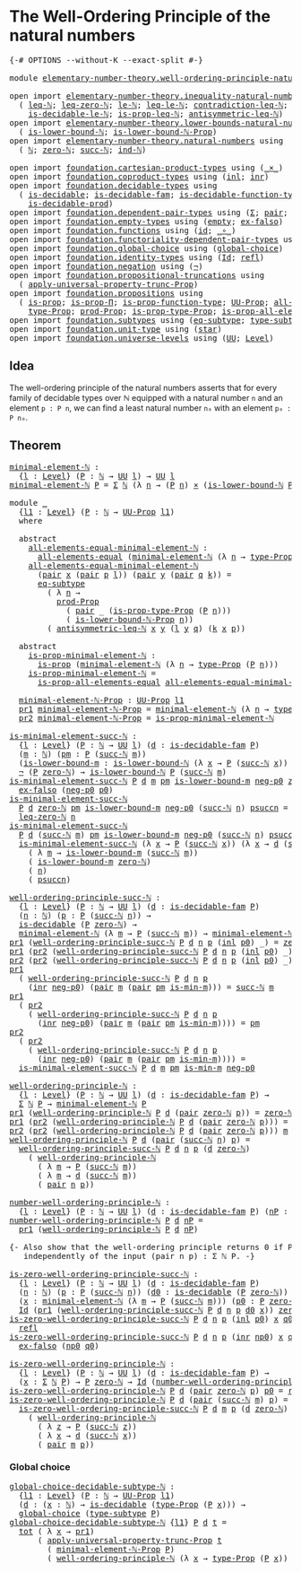 # The Well-Ordering Principle of the natural numbers

<pre class="Agda"><a id="63" class="Symbol">{-#</a> <a id="67" class="Keyword">OPTIONS</a> <a id="75" class="Pragma">--without-K</a> <a id="87" class="Pragma">--exact-split</a> <a id="101" class="Symbol">#-}</a>

<a id="106" class="Keyword">module</a> <a id="113" href="elementary-number-theory.well-ordering-principle-natural-numbers.html" class="Module">elementary-number-theory.well-ordering-principle-natural-numbers</a> <a id="178" class="Keyword">where</a>

<a id="185" class="Keyword">open</a> <a id="190" class="Keyword">import</a> <a id="197" href="elementary-number-theory.inequality-natural-numbers.html" class="Module">elementary-number-theory.inequality-natural-numbers</a> <a id="249" class="Keyword">using</a>
  <a id="257" class="Symbol">(</a> <a id="259" href="elementary-number-theory.inequality-natural-numbers.html#1431" class="Function">leq-ℕ</a><a id="264" class="Symbol">;</a> <a id="266" href="elementary-number-theory.inequality-natural-numbers.html#1771" class="Function">leq-zero-ℕ</a><a id="276" class="Symbol">;</a> <a id="278" href="elementary-number-theory.inequality-natural-numbers.html#9976" class="Function">le-ℕ</a><a id="282" class="Symbol">;</a> <a id="284" href="elementary-number-theory.inequality-natural-numbers.html#12742" class="Function">leq-le-ℕ</a><a id="292" class="Symbol">;</a> <a id="294" href="elementary-number-theory.inequality-natural-numbers.html#12474" class="Function">contradiction-leq-ℕ</a><a id="313" class="Symbol">;</a> <a id="315" href="elementary-number-theory.inequality-natural-numbers.html#2481" class="Function">is-decidable-leq-ℕ</a><a id="333" class="Symbol">;</a>
    <a id="339" href="elementary-number-theory.inequality-natural-numbers.html#11594" class="Function">is-decidable-le-ℕ</a><a id="356" class="Symbol">;</a> <a id="358" href="elementary-number-theory.inequality-natural-numbers.html#17040" class="Function">is-prop-leq-ℕ</a><a id="371" class="Symbol">;</a> <a id="373" href="elementary-number-theory.inequality-natural-numbers.html#3637" class="Function">antisymmetric-leq-ℕ</a><a id="392" class="Symbol">)</a>
<a id="394" class="Keyword">open</a> <a id="399" class="Keyword">import</a> <a id="406" href="elementary-number-theory.lower-bounds-natural-numbers.html" class="Module">elementary-number-theory.lower-bounds-natural-numbers</a> <a id="460" class="Keyword">using</a>
  <a id="468" class="Symbol">(</a> <a id="470" href="elementary-number-theory.lower-bounds-natural-numbers.html#727" class="Function">is-lower-bound-ℕ</a><a id="486" class="Symbol">;</a> <a id="488" href="elementary-number-theory.lower-bounds-natural-numbers.html#1142" class="Function">is-lower-bound-ℕ-Prop</a><a id="509" class="Symbol">)</a>
<a id="511" class="Keyword">open</a> <a id="516" class="Keyword">import</a> <a id="523" href="elementary-number-theory.natural-numbers.html" class="Module">elementary-number-theory.natural-numbers</a> <a id="564" class="Keyword">using</a>
  <a id="572" class="Symbol">(</a> <a id="574" href="elementary-number-theory.natural-numbers.html#1444" class="Datatype">ℕ</a><a id="575" class="Symbol">;</a> <a id="577" href="elementary-number-theory.natural-numbers.html#1465" class="InductiveConstructor">zero-ℕ</a><a id="583" class="Symbol">;</a> <a id="585" href="elementary-number-theory.natural-numbers.html#1478" class="InductiveConstructor">succ-ℕ</a><a id="591" class="Symbol">;</a> <a id="593" href="elementary-number-theory.natural-numbers.html#2497" class="Function">ind-ℕ</a><a id="598" class="Symbol">)</a>
  
<a id="603" class="Keyword">open</a> <a id="608" class="Keyword">import</a> <a id="615" href="foundation.cartesian-product-types.html" class="Module">foundation.cartesian-product-types</a> <a id="650" class="Keyword">using</a> <a id="656" class="Symbol">(</a><a id="657" href="foundation-core.cartesian-product-types.html#577" class="Function Operator">_×_</a><a id="660" class="Symbol">)</a>
<a id="662" class="Keyword">open</a> <a id="667" class="Keyword">import</a> <a id="674" href="foundation.coproduct-types.html" class="Module">foundation.coproduct-types</a> <a id="701" class="Keyword">using</a> <a id="707" class="Symbol">(</a><a id="708" href="foundation.coproduct-types.html#1239" class="InductiveConstructor">inl</a><a id="711" class="Symbol">;</a> <a id="713" href="foundation.coproduct-types.html#1262" class="InductiveConstructor">inr</a><a id="716" class="Symbol">)</a>
<a id="718" class="Keyword">open</a> <a id="723" class="Keyword">import</a> <a id="730" href="foundation.decidable-types.html" class="Module">foundation.decidable-types</a> <a id="757" class="Keyword">using</a>
  <a id="765" class="Symbol">(</a> <a id="767" href="foundation.decidable-types.html#1741" class="Function">is-decidable</a><a id="779" class="Symbol">;</a> <a id="781" href="foundation.decidable-types.html#1819" class="Function">is-decidable-fam</a><a id="797" class="Symbol">;</a> <a id="799" href="foundation.decidable-types.html#4311" class="Function">is-decidable-function-type</a><a id="825" class="Symbol">;</a>
    <a id="831" href="foundation.decidable-types.html#3650" class="Function">is-decidable-prod</a><a id="848" class="Symbol">)</a>
<a id="850" class="Keyword">open</a> <a id="855" class="Keyword">import</a> <a id="862" href="foundation.dependent-pair-types.html" class="Module">foundation.dependent-pair-types</a> <a id="894" class="Keyword">using</a> <a id="900" class="Symbol">(</a><a id="901" href="foundation-core.dependent-pair-types.html#502" class="Record">Σ</a><a id="902" class="Symbol">;</a> <a id="904" href="foundation-core.dependent-pair-types.html#575" class="InductiveConstructor">pair</a><a id="908" class="Symbol">;</a> <a id="910" href="foundation-core.dependent-pair-types.html#592" class="Field">pr1</a><a id="913" class="Symbol">;</a> <a id="915" href="foundation-core.dependent-pair-types.html#604" class="Field">pr2</a><a id="918" class="Symbol">)</a>
<a id="920" class="Keyword">open</a> <a id="925" class="Keyword">import</a> <a id="932" href="foundation.empty-types.html" class="Module">foundation.empty-types</a> <a id="955" class="Keyword">using</a> <a id="961" class="Symbol">(</a><a id="962" href="foundation-core.empty-types.html#1047" class="Datatype">empty</a><a id="967" class="Symbol">;</a> <a id="969" href="foundation-core.empty-types.html#1150" class="Function">ex-falso</a><a id="977" class="Symbol">)</a>
<a id="979" class="Keyword">open</a> <a id="984" class="Keyword">import</a> <a id="991" href="foundation.functions.html" class="Module">foundation.functions</a> <a id="1012" class="Keyword">using</a> <a id="1018" class="Symbol">(</a><a id="1019" href="foundation-core.functions.html#309" class="Function">id</a><a id="1021" class="Symbol">;</a> <a id="1023" href="foundation-core.functions.html#407" class="Function Operator">_∘_</a><a id="1026" class="Symbol">)</a>
<a id="1028" class="Keyword">open</a> <a id="1033" class="Keyword">import</a> <a id="1040" href="foundation.functoriality-dependent-pair-types.html" class="Module">foundation.functoriality-dependent-pair-types</a> <a id="1086" class="Keyword">using</a> <a id="1092" class="Symbol">(</a><a id="1093" href="foundation-core.functoriality-dependent-pair-types.html#1881" class="Function">tot</a><a id="1096" class="Symbol">)</a>
<a id="1098" class="Keyword">open</a> <a id="1103" class="Keyword">import</a> <a id="1110" href="foundation.global-choice.html" class="Module">foundation.global-choice</a> <a id="1135" class="Keyword">using</a> <a id="1141" class="Symbol">(</a><a id="1142" href="foundation.global-choice.html#1188" class="Function">global-choice</a><a id="1155" class="Symbol">)</a>
<a id="1157" class="Keyword">open</a> <a id="1162" class="Keyword">import</a> <a id="1169" href="foundation.identity-types.html" class="Module">foundation.identity-types</a> <a id="1195" class="Keyword">using</a> <a id="1201" class="Symbol">(</a><a id="1202" href="foundation-core.identity-types.html#641" class="Datatype">Id</a><a id="1204" class="Symbol">;</a> <a id="1206" href="foundation-core.identity-types.html#694" class="InductiveConstructor">refl</a><a id="1210" class="Symbol">)</a>
<a id="1212" class="Keyword">open</a> <a id="1217" class="Keyword">import</a> <a id="1224" href="foundation.negation.html" class="Module">foundation.negation</a> <a id="1244" class="Keyword">using</a> <a id="1250" class="Symbol">(</a><a id="1251" href="foundation-core.negation.html#452" class="Function">¬</a><a id="1252" class="Symbol">)</a>
<a id="1254" class="Keyword">open</a> <a id="1259" class="Keyword">import</a> <a id="1266" href="foundation.propositional-truncations.html" class="Module">foundation.propositional-truncations</a> <a id="1303" class="Keyword">using</a>
  <a id="1311" class="Symbol">(</a> <a id="1313" href="foundation.propositional-truncations.html#5148" class="Function">apply-universal-property-trunc-Prop</a><a id="1348" class="Symbol">)</a>
<a id="1350" class="Keyword">open</a> <a id="1355" class="Keyword">import</a> <a id="1362" href="foundation.propositions.html" class="Module">foundation.propositions</a> <a id="1386" class="Keyword">using</a>
  <a id="1394" class="Symbol">(</a> <a id="1396" href="foundation-core.propositions.html#1246" class="Function">is-prop</a><a id="1403" class="Symbol">;</a> <a id="1405" href="foundation.propositions.html#1492" class="Function">is-prop-Π</a><a id="1414" class="Symbol">;</a> <a id="1416" href="foundation.propositions.html#3080" class="Function">is-prop-function-type</a><a id="1437" class="Symbol">;</a> <a id="1439" href="foundation-core.propositions.html#1322" class="Function">UU-Prop</a><a id="1446" class="Symbol">;</a> <a id="1448" href="foundation-core.propositions.html#2135" class="Function">all-elements-equal</a><a id="1466" class="Symbol">;</a>
    <a id="1472" href="foundation-core.propositions.html#1424" class="Function">type-Prop</a><a id="1481" class="Symbol">;</a> <a id="1483" href="foundation-core.propositions.html#5805" class="Function">prod-Prop</a><a id="1492" class="Symbol">;</a> <a id="1494" href="foundation-core.propositions.html#1491" class="Function">is-prop-type-Prop</a><a id="1511" class="Symbol">;</a> <a id="1513" href="foundation-core.propositions.html#2335" class="Function">is-prop-all-elements-equal</a><a id="1539" class="Symbol">)</a>
<a id="1541" class="Keyword">open</a> <a id="1546" class="Keyword">import</a> <a id="1553" href="foundation.subtypes.html" class="Module">foundation.subtypes</a> <a id="1573" class="Keyword">using</a> <a id="1579" class="Symbol">(</a><a id="1580" href="foundation-core.subtypes.html#2633" class="Function">eq-subtype</a><a id="1590" class="Symbol">;</a> <a id="1592" href="foundation-core.subtypes.html#2143" class="Function">type-subtype</a><a id="1604" class="Symbol">)</a>
<a id="1606" class="Keyword">open</a> <a id="1611" class="Keyword">import</a> <a id="1618" href="foundation.unit-type.html" class="Module">foundation.unit-type</a> <a id="1639" class="Keyword">using</a> <a id="1645" class="Symbol">(</a><a id="1646" href="foundation.unit-type.html#999" class="InductiveConstructor">star</a><a id="1650" class="Symbol">)</a>
<a id="1652" class="Keyword">open</a> <a id="1657" class="Keyword">import</a> <a id="1664" href="foundation.universe-levels.html" class="Module">foundation.universe-levels</a> <a id="1691" class="Keyword">using</a> <a id="1697" class="Symbol">(</a><a id="1698" href="foundation-core.universe-levels.html#222" class="Primitive">UU</a><a id="1700" class="Symbol">;</a> <a id="1702" href="Agda.Primitive.html#597" class="Postulate">Level</a><a id="1707" class="Symbol">)</a>
</pre>
## Idea

The well-ordering principle of the natural numbers asserts that for every family of decidable types over ℕ equipped with a natural number `n` and an element `p : P n`, we can find a least natural number `n₀` with an element `p₀ : P n₀`. 

## Theorem

<pre class="Agda"><a id="minimal-element-ℕ"></a><a id="1982" href="elementary-number-theory.well-ordering-principle-natural-numbers.html#1982" class="Function">minimal-element-ℕ</a> <a id="2000" class="Symbol">:</a>
  <a id="2004" class="Symbol">{</a><a id="2005" href="elementary-number-theory.well-ordering-principle-natural-numbers.html#2005" class="Bound">l</a> <a id="2007" class="Symbol">:</a> <a id="2009" href="Agda.Primitive.html#597" class="Postulate">Level</a><a id="2014" class="Symbol">}</a> <a id="2016" class="Symbol">(</a><a id="2017" href="elementary-number-theory.well-ordering-principle-natural-numbers.html#2017" class="Bound">P</a> <a id="2019" class="Symbol">:</a> <a id="2021" href="elementary-number-theory.natural-numbers.html#1444" class="Datatype">ℕ</a> <a id="2023" class="Symbol">→</a> <a id="2025" href="foundation-core.universe-levels.html#222" class="Primitive">UU</a> <a id="2028" href="elementary-number-theory.well-ordering-principle-natural-numbers.html#2005" class="Bound">l</a><a id="2029" class="Symbol">)</a> <a id="2031" class="Symbol">→</a> <a id="2033" href="foundation-core.universe-levels.html#222" class="Primitive">UU</a> <a id="2036" href="elementary-number-theory.well-ordering-principle-natural-numbers.html#2005" class="Bound">l</a>
<a id="2038" href="elementary-number-theory.well-ordering-principle-natural-numbers.html#1982" class="Function">minimal-element-ℕ</a> <a id="2056" href="elementary-number-theory.well-ordering-principle-natural-numbers.html#2056" class="Bound">P</a> <a id="2058" class="Symbol">=</a> <a id="2060" href="foundation-core.dependent-pair-types.html#502" class="Record">Σ</a> <a id="2062" href="elementary-number-theory.natural-numbers.html#1444" class="Datatype">ℕ</a> <a id="2064" class="Symbol">(λ</a> <a id="2067" href="elementary-number-theory.well-ordering-principle-natural-numbers.html#2067" class="Bound">n</a> <a id="2069" class="Symbol">→</a> <a id="2071" class="Symbol">(</a><a id="2072" href="elementary-number-theory.well-ordering-principle-natural-numbers.html#2056" class="Bound">P</a> <a id="2074" href="elementary-number-theory.well-ordering-principle-natural-numbers.html#2067" class="Bound">n</a><a id="2075" class="Symbol">)</a> <a id="2077" href="foundation-core.cartesian-product-types.html#577" class="Function Operator">×</a> <a id="2079" class="Symbol">(</a><a id="2080" href="elementary-number-theory.lower-bounds-natural-numbers.html#727" class="Function">is-lower-bound-ℕ</a> <a id="2097" href="elementary-number-theory.well-ordering-principle-natural-numbers.html#2056" class="Bound">P</a> <a id="2099" href="elementary-number-theory.well-ordering-principle-natural-numbers.html#2067" class="Bound">n</a><a id="2100" class="Symbol">))</a>

<a id="2104" class="Keyword">module</a> <a id="2111" href="elementary-number-theory.well-ordering-principle-natural-numbers.html#2111" class="Module">_</a>
  <a id="2115" class="Symbol">{</a><a id="2116" href="elementary-number-theory.well-ordering-principle-natural-numbers.html#2116" class="Bound">l1</a> <a id="2119" class="Symbol">:</a> <a id="2121" href="Agda.Primitive.html#597" class="Postulate">Level</a><a id="2126" class="Symbol">}</a> <a id="2128" class="Symbol">(</a><a id="2129" href="elementary-number-theory.well-ordering-principle-natural-numbers.html#2129" class="Bound">P</a> <a id="2131" class="Symbol">:</a> <a id="2133" href="elementary-number-theory.natural-numbers.html#1444" class="Datatype">ℕ</a> <a id="2135" class="Symbol">→</a> <a id="2137" href="foundation-core.propositions.html#1322" class="Function">UU-Prop</a> <a id="2145" href="elementary-number-theory.well-ordering-principle-natural-numbers.html#2116" class="Bound">l1</a><a id="2147" class="Symbol">)</a>
  <a id="2151" class="Keyword">where</a>

  <a id="2160" class="Keyword">abstract</a>
    <a id="2173" href="elementary-number-theory.well-ordering-principle-natural-numbers.html#2173" class="Function">all-elements-equal-minimal-element-ℕ</a> <a id="2210" class="Symbol">:</a>
      <a id="2218" href="foundation-core.propositions.html#2135" class="Function">all-elements-equal</a> <a id="2237" class="Symbol">(</a><a id="2238" href="elementary-number-theory.well-ordering-principle-natural-numbers.html#1982" class="Function">minimal-element-ℕ</a> <a id="2256" class="Symbol">(λ</a> <a id="2259" href="elementary-number-theory.well-ordering-principle-natural-numbers.html#2259" class="Bound">n</a> <a id="2261" class="Symbol">→</a> <a id="2263" href="foundation-core.propositions.html#1424" class="Function">type-Prop</a> <a id="2273" class="Symbol">(</a><a id="2274" href="elementary-number-theory.well-ordering-principle-natural-numbers.html#2129" class="Bound">P</a> <a id="2276" href="elementary-number-theory.well-ordering-principle-natural-numbers.html#2259" class="Bound">n</a><a id="2277" class="Symbol">)))</a>
    <a id="2285" href="elementary-number-theory.well-ordering-principle-natural-numbers.html#2173" class="Function">all-elements-equal-minimal-element-ℕ</a>
      <a id="2328" class="Symbol">(</a><a id="2329" href="foundation-core.dependent-pair-types.html#575" class="InductiveConstructor">pair</a> <a id="2334" href="elementary-number-theory.well-ordering-principle-natural-numbers.html#2334" class="Bound">x</a> <a id="2336" class="Symbol">(</a><a id="2337" href="foundation-core.dependent-pair-types.html#575" class="InductiveConstructor">pair</a> <a id="2342" href="elementary-number-theory.well-ordering-principle-natural-numbers.html#2342" class="Bound">p</a> <a id="2344" href="elementary-number-theory.well-ordering-principle-natural-numbers.html#2344" class="Bound">l</a><a id="2345" class="Symbol">))</a> <a id="2348" class="Symbol">(</a><a id="2349" href="foundation-core.dependent-pair-types.html#575" class="InductiveConstructor">pair</a> <a id="2354" href="elementary-number-theory.well-ordering-principle-natural-numbers.html#2354" class="Bound">y</a> <a id="2356" class="Symbol">(</a><a id="2357" href="foundation-core.dependent-pair-types.html#575" class="InductiveConstructor">pair</a> <a id="2362" href="elementary-number-theory.well-ordering-principle-natural-numbers.html#2362" class="Bound">q</a> <a id="2364" href="elementary-number-theory.well-ordering-principle-natural-numbers.html#2364" class="Bound">k</a><a id="2365" class="Symbol">))</a> <a id="2368" class="Symbol">=</a>
      <a id="2376" href="foundation-core.subtypes.html#2633" class="Function">eq-subtype</a>
        <a id="2395" class="Symbol">(</a> <a id="2397" class="Symbol">λ</a> <a id="2399" href="elementary-number-theory.well-ordering-principle-natural-numbers.html#2399" class="Bound">n</a> <a id="2401" class="Symbol">→</a>
          <a id="2413" href="foundation-core.propositions.html#5805" class="Function">prod-Prop</a>
            <a id="2435" class="Symbol">(</a> <a id="2437" href="foundation-core.dependent-pair-types.html#575" class="InductiveConstructor">pair</a> <a id="2442" class="Symbol">_</a> <a id="2444" class="Symbol">(</a><a id="2445" href="foundation-core.propositions.html#1491" class="Function">is-prop-type-Prop</a> <a id="2463" class="Symbol">(</a><a id="2464" href="elementary-number-theory.well-ordering-principle-natural-numbers.html#2129" class="Bound">P</a> <a id="2466" href="elementary-number-theory.well-ordering-principle-natural-numbers.html#2399" class="Bound">n</a><a id="2467" class="Symbol">)))</a>
            <a id="2483" class="Symbol">(</a> <a id="2485" href="elementary-number-theory.lower-bounds-natural-numbers.html#1142" class="Function">is-lower-bound-ℕ-Prop</a> <a id="2507" href="elementary-number-theory.well-ordering-principle-natural-numbers.html#2399" class="Bound">n</a><a id="2508" class="Symbol">))</a>
        <a id="2519" class="Symbol">(</a> <a id="2521" href="elementary-number-theory.inequality-natural-numbers.html#3637" class="Function">antisymmetric-leq-ℕ</a> <a id="2541" href="elementary-number-theory.well-ordering-principle-natural-numbers.html#2334" class="Bound">x</a> <a id="2543" href="elementary-number-theory.well-ordering-principle-natural-numbers.html#2354" class="Bound">y</a> <a id="2545" class="Symbol">(</a><a id="2546" href="elementary-number-theory.well-ordering-principle-natural-numbers.html#2344" class="Bound">l</a> <a id="2548" href="elementary-number-theory.well-ordering-principle-natural-numbers.html#2354" class="Bound">y</a> <a id="2550" href="elementary-number-theory.well-ordering-principle-natural-numbers.html#2362" class="Bound">q</a><a id="2551" class="Symbol">)</a> <a id="2553" class="Symbol">(</a><a id="2554" href="elementary-number-theory.well-ordering-principle-natural-numbers.html#2364" class="Bound">k</a> <a id="2556" href="elementary-number-theory.well-ordering-principle-natural-numbers.html#2334" class="Bound">x</a> <a id="2558" href="elementary-number-theory.well-ordering-principle-natural-numbers.html#2342" class="Bound">p</a><a id="2559" class="Symbol">))</a>

  <a id="2565" class="Keyword">abstract</a>
    <a id="2578" href="elementary-number-theory.well-ordering-principle-natural-numbers.html#2578" class="Function">is-prop-minimal-element-ℕ</a> <a id="2604" class="Symbol">:</a>
      <a id="2612" href="foundation-core.propositions.html#1246" class="Function">is-prop</a> <a id="2620" class="Symbol">(</a><a id="2621" href="elementary-number-theory.well-ordering-principle-natural-numbers.html#1982" class="Function">minimal-element-ℕ</a> <a id="2639" class="Symbol">(λ</a> <a id="2642" href="elementary-number-theory.well-ordering-principle-natural-numbers.html#2642" class="Bound">n</a> <a id="2644" class="Symbol">→</a> <a id="2646" href="foundation-core.propositions.html#1424" class="Function">type-Prop</a> <a id="2656" class="Symbol">(</a><a id="2657" href="elementary-number-theory.well-ordering-principle-natural-numbers.html#2129" class="Bound">P</a> <a id="2659" href="elementary-number-theory.well-ordering-principle-natural-numbers.html#2642" class="Bound">n</a><a id="2660" class="Symbol">)))</a>
    <a id="2668" href="elementary-number-theory.well-ordering-principle-natural-numbers.html#2578" class="Function">is-prop-minimal-element-ℕ</a> <a id="2694" class="Symbol">=</a>
      <a id="2702" href="foundation-core.propositions.html#2335" class="Function">is-prop-all-elements-equal</a> <a id="2729" href="elementary-number-theory.well-ordering-principle-natural-numbers.html#2173" class="Function">all-elements-equal-minimal-element-ℕ</a>

  <a id="2769" href="elementary-number-theory.well-ordering-principle-natural-numbers.html#2769" class="Function">minimal-element-ℕ-Prop</a> <a id="2792" class="Symbol">:</a> <a id="2794" href="foundation-core.propositions.html#1322" class="Function">UU-Prop</a> <a id="2802" href="elementary-number-theory.well-ordering-principle-natural-numbers.html#2116" class="Bound">l1</a>
  <a id="2807" href="foundation-core.dependent-pair-types.html#592" class="Field">pr1</a> <a id="2811" href="elementary-number-theory.well-ordering-principle-natural-numbers.html#2769" class="Function">minimal-element-ℕ-Prop</a> <a id="2834" class="Symbol">=</a> <a id="2836" href="elementary-number-theory.well-ordering-principle-natural-numbers.html#1982" class="Function">minimal-element-ℕ</a> <a id="2854" class="Symbol">(λ</a> <a id="2857" href="elementary-number-theory.well-ordering-principle-natural-numbers.html#2857" class="Bound">n</a> <a id="2859" class="Symbol">→</a> <a id="2861" href="foundation-core.propositions.html#1424" class="Function">type-Prop</a> <a id="2871" class="Symbol">(</a><a id="2872" href="elementary-number-theory.well-ordering-principle-natural-numbers.html#2129" class="Bound">P</a> <a id="2874" href="elementary-number-theory.well-ordering-principle-natural-numbers.html#2857" class="Bound">n</a><a id="2875" class="Symbol">))</a>
  <a id="2880" href="foundation-core.dependent-pair-types.html#604" class="Field">pr2</a> <a id="2884" href="elementary-number-theory.well-ordering-principle-natural-numbers.html#2769" class="Function">minimal-element-ℕ-Prop</a> <a id="2907" class="Symbol">=</a> <a id="2909" href="elementary-number-theory.well-ordering-principle-natural-numbers.html#2578" class="Function">is-prop-minimal-element-ℕ</a>

<a id="is-minimal-element-succ-ℕ"></a><a id="2936" href="elementary-number-theory.well-ordering-principle-natural-numbers.html#2936" class="Function">is-minimal-element-succ-ℕ</a> <a id="2962" class="Symbol">:</a>
  <a id="2966" class="Symbol">{</a><a id="2967" href="elementary-number-theory.well-ordering-principle-natural-numbers.html#2967" class="Bound">l</a> <a id="2969" class="Symbol">:</a> <a id="2971" href="Agda.Primitive.html#597" class="Postulate">Level</a><a id="2976" class="Symbol">}</a> <a id="2978" class="Symbol">(</a><a id="2979" href="elementary-number-theory.well-ordering-principle-natural-numbers.html#2979" class="Bound">P</a> <a id="2981" class="Symbol">:</a> <a id="2983" href="elementary-number-theory.natural-numbers.html#1444" class="Datatype">ℕ</a> <a id="2985" class="Symbol">→</a> <a id="2987" href="foundation-core.universe-levels.html#222" class="Primitive">UU</a> <a id="2990" href="elementary-number-theory.well-ordering-principle-natural-numbers.html#2967" class="Bound">l</a><a id="2991" class="Symbol">)</a> <a id="2993" class="Symbol">(</a><a id="2994" href="elementary-number-theory.well-ordering-principle-natural-numbers.html#2994" class="Bound">d</a> <a id="2996" class="Symbol">:</a> <a id="2998" href="foundation.decidable-types.html#1819" class="Function">is-decidable-fam</a> <a id="3015" href="elementary-number-theory.well-ordering-principle-natural-numbers.html#2979" class="Bound">P</a><a id="3016" class="Symbol">)</a>
  <a id="3020" class="Symbol">(</a><a id="3021" href="elementary-number-theory.well-ordering-principle-natural-numbers.html#3021" class="Bound">m</a> <a id="3023" class="Symbol">:</a> <a id="3025" href="elementary-number-theory.natural-numbers.html#1444" class="Datatype">ℕ</a><a id="3026" class="Symbol">)</a> <a id="3028" class="Symbol">(</a><a id="3029" href="elementary-number-theory.well-ordering-principle-natural-numbers.html#3029" class="Bound">pm</a> <a id="3032" class="Symbol">:</a> <a id="3034" href="elementary-number-theory.well-ordering-principle-natural-numbers.html#2979" class="Bound">P</a> <a id="3036" class="Symbol">(</a><a id="3037" href="elementary-number-theory.natural-numbers.html#1478" class="InductiveConstructor">succ-ℕ</a> <a id="3044" href="elementary-number-theory.well-ordering-principle-natural-numbers.html#3021" class="Bound">m</a><a id="3045" class="Symbol">))</a>
  <a id="3050" class="Symbol">(</a><a id="3051" href="elementary-number-theory.well-ordering-principle-natural-numbers.html#3051" class="Bound">is-lower-bound-m</a> <a id="3068" class="Symbol">:</a> <a id="3070" href="elementary-number-theory.lower-bounds-natural-numbers.html#727" class="Function">is-lower-bound-ℕ</a> <a id="3087" class="Symbol">(λ</a> <a id="3090" href="elementary-number-theory.well-ordering-principle-natural-numbers.html#3090" class="Bound">x</a> <a id="3092" class="Symbol">→</a> <a id="3094" href="elementary-number-theory.well-ordering-principle-natural-numbers.html#2979" class="Bound">P</a> <a id="3096" class="Symbol">(</a><a id="3097" href="elementary-number-theory.natural-numbers.html#1478" class="InductiveConstructor">succ-ℕ</a> <a id="3104" href="elementary-number-theory.well-ordering-principle-natural-numbers.html#3090" class="Bound">x</a><a id="3105" class="Symbol">))</a> <a id="3108" href="elementary-number-theory.well-ordering-principle-natural-numbers.html#3021" class="Bound">m</a><a id="3109" class="Symbol">)</a> <a id="3111" class="Symbol">→</a>
  <a id="3115" href="foundation-core.negation.html#452" class="Function">¬</a> <a id="3117" class="Symbol">(</a><a id="3118" href="elementary-number-theory.well-ordering-principle-natural-numbers.html#2979" class="Bound">P</a> <a id="3120" href="elementary-number-theory.natural-numbers.html#1465" class="InductiveConstructor">zero-ℕ</a><a id="3126" class="Symbol">)</a> <a id="3128" class="Symbol">→</a> <a id="3130" href="elementary-number-theory.lower-bounds-natural-numbers.html#727" class="Function">is-lower-bound-ℕ</a> <a id="3147" href="elementary-number-theory.well-ordering-principle-natural-numbers.html#2979" class="Bound">P</a> <a id="3149" class="Symbol">(</a><a id="3150" href="elementary-number-theory.natural-numbers.html#1478" class="InductiveConstructor">succ-ℕ</a> <a id="3157" href="elementary-number-theory.well-ordering-principle-natural-numbers.html#3021" class="Bound">m</a><a id="3158" class="Symbol">)</a>
<a id="3160" href="elementary-number-theory.well-ordering-principle-natural-numbers.html#2936" class="Function">is-minimal-element-succ-ℕ</a> <a id="3186" href="elementary-number-theory.well-ordering-principle-natural-numbers.html#3186" class="Bound">P</a> <a id="3188" href="elementary-number-theory.well-ordering-principle-natural-numbers.html#3188" class="Bound">d</a> <a id="3190" href="elementary-number-theory.well-ordering-principle-natural-numbers.html#3190" class="Bound">m</a> <a id="3192" href="elementary-number-theory.well-ordering-principle-natural-numbers.html#3192" class="Bound">pm</a> <a id="3195" href="elementary-number-theory.well-ordering-principle-natural-numbers.html#3195" class="Bound">is-lower-bound-m</a> <a id="3212" href="elementary-number-theory.well-ordering-principle-natural-numbers.html#3212" class="Bound">neg-p0</a> <a id="3219" href="elementary-number-theory.natural-numbers.html#1465" class="InductiveConstructor">zero-ℕ</a> <a id="3226" href="elementary-number-theory.well-ordering-principle-natural-numbers.html#3226" class="Bound">p0</a> <a id="3229" class="Symbol">=</a>
  <a id="3233" href="foundation-core.empty-types.html#1150" class="Function">ex-falso</a> <a id="3242" class="Symbol">(</a><a id="3243" href="elementary-number-theory.well-ordering-principle-natural-numbers.html#3212" class="Bound">neg-p0</a> <a id="3250" href="elementary-number-theory.well-ordering-principle-natural-numbers.html#3226" class="Bound">p0</a><a id="3252" class="Symbol">)</a>
<a id="3254" href="elementary-number-theory.well-ordering-principle-natural-numbers.html#2936" class="Function">is-minimal-element-succ-ℕ</a>
  <a id="3282" href="elementary-number-theory.well-ordering-principle-natural-numbers.html#3282" class="Bound">P</a> <a id="3284" href="elementary-number-theory.well-ordering-principle-natural-numbers.html#3284" class="Bound">d</a> <a id="3286" href="elementary-number-theory.natural-numbers.html#1465" class="InductiveConstructor">zero-ℕ</a> <a id="3293" href="elementary-number-theory.well-ordering-principle-natural-numbers.html#3293" class="Bound">pm</a> <a id="3296" href="elementary-number-theory.well-ordering-principle-natural-numbers.html#3296" class="Bound">is-lower-bound-m</a> <a id="3313" href="elementary-number-theory.well-ordering-principle-natural-numbers.html#3313" class="Bound">neg-p0</a> <a id="3320" class="Symbol">(</a><a id="3321" href="elementary-number-theory.natural-numbers.html#1478" class="InductiveConstructor">succ-ℕ</a> <a id="3328" href="elementary-number-theory.well-ordering-principle-natural-numbers.html#3328" class="Bound">n</a><a id="3329" class="Symbol">)</a> <a id="3331" href="elementary-number-theory.well-ordering-principle-natural-numbers.html#3331" class="Bound">psuccn</a> <a id="3338" class="Symbol">=</a>
  <a id="3342" href="elementary-number-theory.inequality-natural-numbers.html#1771" class="Function">leq-zero-ℕ</a> <a id="3353" href="elementary-number-theory.well-ordering-principle-natural-numbers.html#3328" class="Bound">n</a>
<a id="3355" href="elementary-number-theory.well-ordering-principle-natural-numbers.html#2936" class="Function">is-minimal-element-succ-ℕ</a>
  <a id="3383" href="elementary-number-theory.well-ordering-principle-natural-numbers.html#3383" class="Bound">P</a> <a id="3385" href="elementary-number-theory.well-ordering-principle-natural-numbers.html#3385" class="Bound">d</a> <a id="3387" class="Symbol">(</a><a id="3388" href="elementary-number-theory.natural-numbers.html#1478" class="InductiveConstructor">succ-ℕ</a> <a id="3395" href="elementary-number-theory.well-ordering-principle-natural-numbers.html#3395" class="Bound">m</a><a id="3396" class="Symbol">)</a> <a id="3398" href="elementary-number-theory.well-ordering-principle-natural-numbers.html#3398" class="Bound">pm</a> <a id="3401" href="elementary-number-theory.well-ordering-principle-natural-numbers.html#3401" class="Bound">is-lower-bound-m</a> <a id="3418" href="elementary-number-theory.well-ordering-principle-natural-numbers.html#3418" class="Bound">neg-p0</a> <a id="3425" class="Symbol">(</a><a id="3426" href="elementary-number-theory.natural-numbers.html#1478" class="InductiveConstructor">succ-ℕ</a> <a id="3433" href="elementary-number-theory.well-ordering-principle-natural-numbers.html#3433" class="Bound">n</a><a id="3434" class="Symbol">)</a> <a id="3436" href="elementary-number-theory.well-ordering-principle-natural-numbers.html#3436" class="Bound">psuccn</a> <a id="3443" class="Symbol">=</a>
  <a id="3447" href="elementary-number-theory.well-ordering-principle-natural-numbers.html#2936" class="Function">is-minimal-element-succ-ℕ</a> <a id="3473" class="Symbol">(λ</a> <a id="3476" href="elementary-number-theory.well-ordering-principle-natural-numbers.html#3476" class="Bound">x</a> <a id="3478" class="Symbol">→</a> <a id="3480" href="elementary-number-theory.well-ordering-principle-natural-numbers.html#3383" class="Bound">P</a> <a id="3482" class="Symbol">(</a><a id="3483" href="elementary-number-theory.natural-numbers.html#1478" class="InductiveConstructor">succ-ℕ</a> <a id="3490" href="elementary-number-theory.well-ordering-principle-natural-numbers.html#3476" class="Bound">x</a><a id="3491" class="Symbol">))</a> <a id="3494" class="Symbol">(λ</a> <a id="3497" href="elementary-number-theory.well-ordering-principle-natural-numbers.html#3497" class="Bound">x</a> <a id="3499" class="Symbol">→</a> <a id="3501" href="elementary-number-theory.well-ordering-principle-natural-numbers.html#3385" class="Bound">d</a> <a id="3503" class="Symbol">(</a><a id="3504" href="elementary-number-theory.natural-numbers.html#1478" class="InductiveConstructor">succ-ℕ</a> <a id="3511" href="elementary-number-theory.well-ordering-principle-natural-numbers.html#3497" class="Bound">x</a><a id="3512" class="Symbol">))</a> <a id="3515" href="elementary-number-theory.well-ordering-principle-natural-numbers.html#3395" class="Bound">m</a> <a id="3517" href="elementary-number-theory.well-ordering-principle-natural-numbers.html#3398" class="Bound">pm</a>
    <a id="3524" class="Symbol">(</a> <a id="3526" class="Symbol">λ</a> <a id="3528" href="elementary-number-theory.well-ordering-principle-natural-numbers.html#3528" class="Bound">m</a> <a id="3530" class="Symbol">→</a> <a id="3532" href="elementary-number-theory.well-ordering-principle-natural-numbers.html#3401" class="Bound">is-lower-bound-m</a> <a id="3549" class="Symbol">(</a><a id="3550" href="elementary-number-theory.natural-numbers.html#1478" class="InductiveConstructor">succ-ℕ</a> <a id="3557" href="elementary-number-theory.well-ordering-principle-natural-numbers.html#3528" class="Bound">m</a><a id="3558" class="Symbol">))</a>
    <a id="3565" class="Symbol">(</a> <a id="3567" href="elementary-number-theory.well-ordering-principle-natural-numbers.html#3401" class="Bound">is-lower-bound-m</a> <a id="3584" href="elementary-number-theory.natural-numbers.html#1465" class="InductiveConstructor">zero-ℕ</a><a id="3590" class="Symbol">)</a>
    <a id="3596" class="Symbol">(</a> <a id="3598" href="elementary-number-theory.well-ordering-principle-natural-numbers.html#3433" class="Bound">n</a><a id="3599" class="Symbol">)</a>
    <a id="3605" class="Symbol">(</a> <a id="3607" href="elementary-number-theory.well-ordering-principle-natural-numbers.html#3436" class="Bound">psuccn</a><a id="3613" class="Symbol">)</a>

<a id="well-ordering-principle-succ-ℕ"></a><a id="3616" href="elementary-number-theory.well-ordering-principle-natural-numbers.html#3616" class="Function">well-ordering-principle-succ-ℕ</a> <a id="3647" class="Symbol">:</a>
  <a id="3651" class="Symbol">{</a><a id="3652" href="elementary-number-theory.well-ordering-principle-natural-numbers.html#3652" class="Bound">l</a> <a id="3654" class="Symbol">:</a> <a id="3656" href="Agda.Primitive.html#597" class="Postulate">Level</a><a id="3661" class="Symbol">}</a> <a id="3663" class="Symbol">(</a><a id="3664" href="elementary-number-theory.well-ordering-principle-natural-numbers.html#3664" class="Bound">P</a> <a id="3666" class="Symbol">:</a> <a id="3668" href="elementary-number-theory.natural-numbers.html#1444" class="Datatype">ℕ</a> <a id="3670" class="Symbol">→</a> <a id="3672" href="foundation-core.universe-levels.html#222" class="Primitive">UU</a> <a id="3675" href="elementary-number-theory.well-ordering-principle-natural-numbers.html#3652" class="Bound">l</a><a id="3676" class="Symbol">)</a> <a id="3678" class="Symbol">(</a><a id="3679" href="elementary-number-theory.well-ordering-principle-natural-numbers.html#3679" class="Bound">d</a> <a id="3681" class="Symbol">:</a> <a id="3683" href="foundation.decidable-types.html#1819" class="Function">is-decidable-fam</a> <a id="3700" href="elementary-number-theory.well-ordering-principle-natural-numbers.html#3664" class="Bound">P</a><a id="3701" class="Symbol">)</a>
  <a id="3705" class="Symbol">(</a><a id="3706" href="elementary-number-theory.well-ordering-principle-natural-numbers.html#3706" class="Bound">n</a> <a id="3708" class="Symbol">:</a> <a id="3710" href="elementary-number-theory.natural-numbers.html#1444" class="Datatype">ℕ</a><a id="3711" class="Symbol">)</a> <a id="3713" class="Symbol">(</a><a id="3714" href="elementary-number-theory.well-ordering-principle-natural-numbers.html#3714" class="Bound">p</a> <a id="3716" class="Symbol">:</a> <a id="3718" href="elementary-number-theory.well-ordering-principle-natural-numbers.html#3664" class="Bound">P</a> <a id="3720" class="Symbol">(</a><a id="3721" href="elementary-number-theory.natural-numbers.html#1478" class="InductiveConstructor">succ-ℕ</a> <a id="3728" href="elementary-number-theory.well-ordering-principle-natural-numbers.html#3706" class="Bound">n</a><a id="3729" class="Symbol">))</a> <a id="3732" class="Symbol">→</a>
  <a id="3736" href="foundation.decidable-types.html#1741" class="Function">is-decidable</a> <a id="3749" class="Symbol">(</a><a id="3750" href="elementary-number-theory.well-ordering-principle-natural-numbers.html#3664" class="Bound">P</a> <a id="3752" href="elementary-number-theory.natural-numbers.html#1465" class="InductiveConstructor">zero-ℕ</a><a id="3758" class="Symbol">)</a> <a id="3760" class="Symbol">→</a>
  <a id="3764" href="elementary-number-theory.well-ordering-principle-natural-numbers.html#1982" class="Function">minimal-element-ℕ</a> <a id="3782" class="Symbol">(λ</a> <a id="3785" href="elementary-number-theory.well-ordering-principle-natural-numbers.html#3785" class="Bound">m</a> <a id="3787" class="Symbol">→</a> <a id="3789" href="elementary-number-theory.well-ordering-principle-natural-numbers.html#3664" class="Bound">P</a> <a id="3791" class="Symbol">(</a><a id="3792" href="elementary-number-theory.natural-numbers.html#1478" class="InductiveConstructor">succ-ℕ</a> <a id="3799" href="elementary-number-theory.well-ordering-principle-natural-numbers.html#3785" class="Bound">m</a><a id="3800" class="Symbol">))</a> <a id="3803" class="Symbol">→</a> <a id="3805" href="elementary-number-theory.well-ordering-principle-natural-numbers.html#1982" class="Function">minimal-element-ℕ</a> <a id="3823" href="elementary-number-theory.well-ordering-principle-natural-numbers.html#3664" class="Bound">P</a>
<a id="3825" href="foundation-core.dependent-pair-types.html#592" class="Field">pr1</a> <a id="3829" class="Symbol">(</a><a id="3830" href="elementary-number-theory.well-ordering-principle-natural-numbers.html#3616" class="Function">well-ordering-principle-succ-ℕ</a> <a id="3861" href="elementary-number-theory.well-ordering-principle-natural-numbers.html#3861" class="Bound">P</a> <a id="3863" href="elementary-number-theory.well-ordering-principle-natural-numbers.html#3863" class="Bound">d</a> <a id="3865" href="elementary-number-theory.well-ordering-principle-natural-numbers.html#3865" class="Bound">n</a> <a id="3867" href="elementary-number-theory.well-ordering-principle-natural-numbers.html#3867" class="Bound">p</a> <a id="3869" class="Symbol">(</a><a id="3870" href="foundation.coproduct-types.html#1239" class="InductiveConstructor">inl</a> <a id="3874" href="elementary-number-theory.well-ordering-principle-natural-numbers.html#3874" class="Bound">p0</a><a id="3876" class="Symbol">)</a> <a id="3878" class="Symbol">_)</a> <a id="3881" class="Symbol">=</a> <a id="3883" href="elementary-number-theory.natural-numbers.html#1465" class="InductiveConstructor">zero-ℕ</a>
<a id="3890" href="foundation-core.dependent-pair-types.html#592" class="Field">pr1</a> <a id="3894" class="Symbol">(</a><a id="3895" href="foundation-core.dependent-pair-types.html#604" class="Field">pr2</a> <a id="3899" class="Symbol">(</a><a id="3900" href="elementary-number-theory.well-ordering-principle-natural-numbers.html#3616" class="Function">well-ordering-principle-succ-ℕ</a> <a id="3931" href="elementary-number-theory.well-ordering-principle-natural-numbers.html#3931" class="Bound">P</a> <a id="3933" href="elementary-number-theory.well-ordering-principle-natural-numbers.html#3933" class="Bound">d</a> <a id="3935" href="elementary-number-theory.well-ordering-principle-natural-numbers.html#3935" class="Bound">n</a> <a id="3937" href="elementary-number-theory.well-ordering-principle-natural-numbers.html#3937" class="Bound">p</a> <a id="3939" class="Symbol">(</a><a id="3940" href="foundation.coproduct-types.html#1239" class="InductiveConstructor">inl</a> <a id="3944" href="elementary-number-theory.well-ordering-principle-natural-numbers.html#3944" class="Bound">p0</a><a id="3946" class="Symbol">)</a> <a id="3948" class="Symbol">_))</a> <a id="3952" class="Symbol">=</a> <a id="3954" href="elementary-number-theory.well-ordering-principle-natural-numbers.html#3944" class="Bound">p0</a>
<a id="3957" href="foundation-core.dependent-pair-types.html#604" class="Field">pr2</a> <a id="3961" class="Symbol">(</a><a id="3962" href="foundation-core.dependent-pair-types.html#604" class="Field">pr2</a> <a id="3966" class="Symbol">(</a><a id="3967" href="elementary-number-theory.well-ordering-principle-natural-numbers.html#3616" class="Function">well-ordering-principle-succ-ℕ</a> <a id="3998" href="elementary-number-theory.well-ordering-principle-natural-numbers.html#3998" class="Bound">P</a> <a id="4000" href="elementary-number-theory.well-ordering-principle-natural-numbers.html#4000" class="Bound">d</a> <a id="4002" href="elementary-number-theory.well-ordering-principle-natural-numbers.html#4002" class="Bound">n</a> <a id="4004" href="elementary-number-theory.well-ordering-principle-natural-numbers.html#4004" class="Bound">p</a> <a id="4006" class="Symbol">(</a><a id="4007" href="foundation.coproduct-types.html#1239" class="InductiveConstructor">inl</a> <a id="4011" href="elementary-number-theory.well-ordering-principle-natural-numbers.html#4011" class="Bound">p0</a><a id="4013" class="Symbol">)</a> <a id="4015" class="Symbol">_))</a> <a id="4019" href="elementary-number-theory.well-ordering-principle-natural-numbers.html#4019" class="Bound">m</a> <a id="4021" href="elementary-number-theory.well-ordering-principle-natural-numbers.html#4021" class="Bound">q</a> <a id="4023" class="Symbol">=</a> <a id="4025" href="elementary-number-theory.inequality-natural-numbers.html#1771" class="Function">leq-zero-ℕ</a> <a id="4036" href="elementary-number-theory.well-ordering-principle-natural-numbers.html#4019" class="Bound">m</a>
<a id="4038" href="foundation-core.dependent-pair-types.html#592" class="Field">pr1</a>
  <a id="4044" class="Symbol">(</a> <a id="4046" href="elementary-number-theory.well-ordering-principle-natural-numbers.html#3616" class="Function">well-ordering-principle-succ-ℕ</a> <a id="4077" href="elementary-number-theory.well-ordering-principle-natural-numbers.html#4077" class="Bound">P</a> <a id="4079" href="elementary-number-theory.well-ordering-principle-natural-numbers.html#4079" class="Bound">d</a> <a id="4081" href="elementary-number-theory.well-ordering-principle-natural-numbers.html#4081" class="Bound">n</a> <a id="4083" href="elementary-number-theory.well-ordering-principle-natural-numbers.html#4083" class="Bound">p</a>
    <a id="4089" class="Symbol">(</a><a id="4090" href="foundation.coproduct-types.html#1262" class="InductiveConstructor">inr</a> <a id="4094" href="elementary-number-theory.well-ordering-principle-natural-numbers.html#4094" class="Bound">neg-p0</a><a id="4100" class="Symbol">)</a> <a id="4102" class="Symbol">(</a><a id="4103" href="foundation-core.dependent-pair-types.html#575" class="InductiveConstructor">pair</a> <a id="4108" href="elementary-number-theory.well-ordering-principle-natural-numbers.html#4108" class="Bound">m</a> <a id="4110" class="Symbol">(</a><a id="4111" href="foundation-core.dependent-pair-types.html#575" class="InductiveConstructor">pair</a> <a id="4116" href="elementary-number-theory.well-ordering-principle-natural-numbers.html#4116" class="Bound">pm</a> <a id="4119" href="elementary-number-theory.well-ordering-principle-natural-numbers.html#4119" class="Bound">is-min-m</a><a id="4127" class="Symbol">)))</a> <a id="4131" class="Symbol">=</a> <a id="4133" href="elementary-number-theory.natural-numbers.html#1478" class="InductiveConstructor">succ-ℕ</a> <a id="4140" href="elementary-number-theory.well-ordering-principle-natural-numbers.html#4108" class="Bound">m</a>
<a id="4142" href="foundation-core.dependent-pair-types.html#592" class="Field">pr1</a>
  <a id="4148" class="Symbol">(</a> <a id="4150" href="foundation-core.dependent-pair-types.html#604" class="Field">pr2</a>
    <a id="4158" class="Symbol">(</a> <a id="4160" href="elementary-number-theory.well-ordering-principle-natural-numbers.html#3616" class="Function">well-ordering-principle-succ-ℕ</a> <a id="4191" href="elementary-number-theory.well-ordering-principle-natural-numbers.html#4191" class="Bound">P</a> <a id="4193" href="elementary-number-theory.well-ordering-principle-natural-numbers.html#4193" class="Bound">d</a> <a id="4195" href="elementary-number-theory.well-ordering-principle-natural-numbers.html#4195" class="Bound">n</a> <a id="4197" href="elementary-number-theory.well-ordering-principle-natural-numbers.html#4197" class="Bound">p</a>
      <a id="4205" class="Symbol">(</a><a id="4206" href="foundation.coproduct-types.html#1262" class="InductiveConstructor">inr</a> <a id="4210" href="elementary-number-theory.well-ordering-principle-natural-numbers.html#4210" class="Bound">neg-p0</a><a id="4216" class="Symbol">)</a> <a id="4218" class="Symbol">(</a><a id="4219" href="foundation-core.dependent-pair-types.html#575" class="InductiveConstructor">pair</a> <a id="4224" href="elementary-number-theory.well-ordering-principle-natural-numbers.html#4224" class="Bound">m</a> <a id="4226" class="Symbol">(</a><a id="4227" href="foundation-core.dependent-pair-types.html#575" class="InductiveConstructor">pair</a> <a id="4232" href="elementary-number-theory.well-ordering-principle-natural-numbers.html#4232" class="Bound">pm</a> <a id="4235" href="elementary-number-theory.well-ordering-principle-natural-numbers.html#4235" class="Bound">is-min-m</a><a id="4243" class="Symbol">))))</a> <a id="4248" class="Symbol">=</a> <a id="4250" href="elementary-number-theory.well-ordering-principle-natural-numbers.html#4232" class="Bound">pm</a>
<a id="4253" href="foundation-core.dependent-pair-types.html#604" class="Field">pr2</a>
  <a id="4259" class="Symbol">(</a> <a id="4261" href="foundation-core.dependent-pair-types.html#604" class="Field">pr2</a>
    <a id="4269" class="Symbol">(</a> <a id="4271" href="elementary-number-theory.well-ordering-principle-natural-numbers.html#3616" class="Function">well-ordering-principle-succ-ℕ</a> <a id="4302" href="elementary-number-theory.well-ordering-principle-natural-numbers.html#4302" class="Bound">P</a> <a id="4304" href="elementary-number-theory.well-ordering-principle-natural-numbers.html#4304" class="Bound">d</a> <a id="4306" href="elementary-number-theory.well-ordering-principle-natural-numbers.html#4306" class="Bound">n</a> <a id="4308" href="elementary-number-theory.well-ordering-principle-natural-numbers.html#4308" class="Bound">p</a>
      <a id="4316" class="Symbol">(</a><a id="4317" href="foundation.coproduct-types.html#1262" class="InductiveConstructor">inr</a> <a id="4321" href="elementary-number-theory.well-ordering-principle-natural-numbers.html#4321" class="Bound">neg-p0</a><a id="4327" class="Symbol">)</a> <a id="4329" class="Symbol">(</a><a id="4330" href="foundation-core.dependent-pair-types.html#575" class="InductiveConstructor">pair</a> <a id="4335" href="elementary-number-theory.well-ordering-principle-natural-numbers.html#4335" class="Bound">m</a> <a id="4337" class="Symbol">(</a><a id="4338" href="foundation-core.dependent-pair-types.html#575" class="InductiveConstructor">pair</a> <a id="4343" href="elementary-number-theory.well-ordering-principle-natural-numbers.html#4343" class="Bound">pm</a> <a id="4346" href="elementary-number-theory.well-ordering-principle-natural-numbers.html#4346" class="Bound">is-min-m</a><a id="4354" class="Symbol">))))</a> <a id="4359" class="Symbol">=</a>
  <a id="4363" href="elementary-number-theory.well-ordering-principle-natural-numbers.html#2936" class="Function">is-minimal-element-succ-ℕ</a> <a id="4389" href="elementary-number-theory.well-ordering-principle-natural-numbers.html#4302" class="Bound">P</a> <a id="4391" href="elementary-number-theory.well-ordering-principle-natural-numbers.html#4304" class="Bound">d</a> <a id="4393" href="elementary-number-theory.well-ordering-principle-natural-numbers.html#4335" class="Bound">m</a> <a id="4395" href="elementary-number-theory.well-ordering-principle-natural-numbers.html#4343" class="Bound">pm</a> <a id="4398" href="elementary-number-theory.well-ordering-principle-natural-numbers.html#4346" class="Bound">is-min-m</a> <a id="4407" href="elementary-number-theory.well-ordering-principle-natural-numbers.html#4321" class="Bound">neg-p0</a>

<a id="well-ordering-principle-ℕ"></a><a id="4415" href="elementary-number-theory.well-ordering-principle-natural-numbers.html#4415" class="Function">well-ordering-principle-ℕ</a> <a id="4441" class="Symbol">:</a>
  <a id="4445" class="Symbol">{</a><a id="4446" href="elementary-number-theory.well-ordering-principle-natural-numbers.html#4446" class="Bound">l</a> <a id="4448" class="Symbol">:</a> <a id="4450" href="Agda.Primitive.html#597" class="Postulate">Level</a><a id="4455" class="Symbol">}</a> <a id="4457" class="Symbol">(</a><a id="4458" href="elementary-number-theory.well-ordering-principle-natural-numbers.html#4458" class="Bound">P</a> <a id="4460" class="Symbol">:</a> <a id="4462" href="elementary-number-theory.natural-numbers.html#1444" class="Datatype">ℕ</a> <a id="4464" class="Symbol">→</a> <a id="4466" href="foundation-core.universe-levels.html#222" class="Primitive">UU</a> <a id="4469" href="elementary-number-theory.well-ordering-principle-natural-numbers.html#4446" class="Bound">l</a><a id="4470" class="Symbol">)</a> <a id="4472" class="Symbol">(</a><a id="4473" href="elementary-number-theory.well-ordering-principle-natural-numbers.html#4473" class="Bound">d</a> <a id="4475" class="Symbol">:</a> <a id="4477" href="foundation.decidable-types.html#1819" class="Function">is-decidable-fam</a> <a id="4494" href="elementary-number-theory.well-ordering-principle-natural-numbers.html#4458" class="Bound">P</a><a id="4495" class="Symbol">)</a> <a id="4497" class="Symbol">→</a>
  <a id="4501" href="foundation-core.dependent-pair-types.html#502" class="Record">Σ</a> <a id="4503" href="elementary-number-theory.natural-numbers.html#1444" class="Datatype">ℕ</a> <a id="4505" href="elementary-number-theory.well-ordering-principle-natural-numbers.html#4458" class="Bound">P</a> <a id="4507" class="Symbol">→</a> <a id="4509" href="elementary-number-theory.well-ordering-principle-natural-numbers.html#1982" class="Function">minimal-element-ℕ</a> <a id="4527" href="elementary-number-theory.well-ordering-principle-natural-numbers.html#4458" class="Bound">P</a>
<a id="4529" href="foundation-core.dependent-pair-types.html#592" class="Field">pr1</a> <a id="4533" class="Symbol">(</a><a id="4534" href="elementary-number-theory.well-ordering-principle-natural-numbers.html#4415" class="Function">well-ordering-principle-ℕ</a> <a id="4560" href="elementary-number-theory.well-ordering-principle-natural-numbers.html#4560" class="Bound">P</a> <a id="4562" href="elementary-number-theory.well-ordering-principle-natural-numbers.html#4562" class="Bound">d</a> <a id="4564" class="Symbol">(</a><a id="4565" href="foundation-core.dependent-pair-types.html#575" class="InductiveConstructor">pair</a> <a id="4570" href="elementary-number-theory.natural-numbers.html#1465" class="InductiveConstructor">zero-ℕ</a> <a id="4577" href="elementary-number-theory.well-ordering-principle-natural-numbers.html#4577" class="Bound">p</a><a id="4578" class="Symbol">))</a> <a id="4581" class="Symbol">=</a> <a id="4583" href="elementary-number-theory.natural-numbers.html#1465" class="InductiveConstructor">zero-ℕ</a>
<a id="4590" href="foundation-core.dependent-pair-types.html#592" class="Field">pr1</a> <a id="4594" class="Symbol">(</a><a id="4595" href="foundation-core.dependent-pair-types.html#604" class="Field">pr2</a> <a id="4599" class="Symbol">(</a><a id="4600" href="elementary-number-theory.well-ordering-principle-natural-numbers.html#4415" class="Function">well-ordering-principle-ℕ</a> <a id="4626" href="elementary-number-theory.well-ordering-principle-natural-numbers.html#4626" class="Bound">P</a> <a id="4628" href="elementary-number-theory.well-ordering-principle-natural-numbers.html#4628" class="Bound">d</a> <a id="4630" class="Symbol">(</a><a id="4631" href="foundation-core.dependent-pair-types.html#575" class="InductiveConstructor">pair</a> <a id="4636" href="elementary-number-theory.natural-numbers.html#1465" class="InductiveConstructor">zero-ℕ</a> <a id="4643" href="elementary-number-theory.well-ordering-principle-natural-numbers.html#4643" class="Bound">p</a><a id="4644" class="Symbol">)))</a> <a id="4648" class="Symbol">=</a> <a id="4650" href="elementary-number-theory.well-ordering-principle-natural-numbers.html#4643" class="Bound">p</a>
<a id="4652" href="foundation-core.dependent-pair-types.html#604" class="Field">pr2</a> <a id="4656" class="Symbol">(</a><a id="4657" href="foundation-core.dependent-pair-types.html#604" class="Field">pr2</a> <a id="4661" class="Symbol">(</a><a id="4662" href="elementary-number-theory.well-ordering-principle-natural-numbers.html#4415" class="Function">well-ordering-principle-ℕ</a> <a id="4688" href="elementary-number-theory.well-ordering-principle-natural-numbers.html#4688" class="Bound">P</a> <a id="4690" href="elementary-number-theory.well-ordering-principle-natural-numbers.html#4690" class="Bound">d</a> <a id="4692" class="Symbol">(</a><a id="4693" href="foundation-core.dependent-pair-types.html#575" class="InductiveConstructor">pair</a> <a id="4698" href="elementary-number-theory.natural-numbers.html#1465" class="InductiveConstructor">zero-ℕ</a> <a id="4705" href="elementary-number-theory.well-ordering-principle-natural-numbers.html#4705" class="Bound">p</a><a id="4706" class="Symbol">)))</a> <a id="4710" href="elementary-number-theory.well-ordering-principle-natural-numbers.html#4710" class="Bound">m</a> <a id="4712" href="elementary-number-theory.well-ordering-principle-natural-numbers.html#4712" class="Bound">q</a> <a id="4714" class="Symbol">=</a> <a id="4716" href="elementary-number-theory.inequality-natural-numbers.html#1771" class="Function">leq-zero-ℕ</a> <a id="4727" href="elementary-number-theory.well-ordering-principle-natural-numbers.html#4710" class="Bound">m</a>
<a id="4729" href="elementary-number-theory.well-ordering-principle-natural-numbers.html#4415" class="Function">well-ordering-principle-ℕ</a> <a id="4755" href="elementary-number-theory.well-ordering-principle-natural-numbers.html#4755" class="Bound">P</a> <a id="4757" href="elementary-number-theory.well-ordering-principle-natural-numbers.html#4757" class="Bound">d</a> <a id="4759" class="Symbol">(</a><a id="4760" href="foundation-core.dependent-pair-types.html#575" class="InductiveConstructor">pair</a> <a id="4765" class="Symbol">(</a><a id="4766" href="elementary-number-theory.natural-numbers.html#1478" class="InductiveConstructor">succ-ℕ</a> <a id="4773" href="elementary-number-theory.well-ordering-principle-natural-numbers.html#4773" class="Bound">n</a><a id="4774" class="Symbol">)</a> <a id="4776" href="elementary-number-theory.well-ordering-principle-natural-numbers.html#4776" class="Bound">p</a><a id="4777" class="Symbol">)</a> <a id="4779" class="Symbol">=</a>
  <a id="4783" href="elementary-number-theory.well-ordering-principle-natural-numbers.html#3616" class="Function">well-ordering-principle-succ-ℕ</a> <a id="4814" href="elementary-number-theory.well-ordering-principle-natural-numbers.html#4755" class="Bound">P</a> <a id="4816" href="elementary-number-theory.well-ordering-principle-natural-numbers.html#4757" class="Bound">d</a> <a id="4818" href="elementary-number-theory.well-ordering-principle-natural-numbers.html#4773" class="Bound">n</a> <a id="4820" href="elementary-number-theory.well-ordering-principle-natural-numbers.html#4776" class="Bound">p</a> <a id="4822" class="Symbol">(</a><a id="4823" href="elementary-number-theory.well-ordering-principle-natural-numbers.html#4757" class="Bound">d</a> <a id="4825" href="elementary-number-theory.natural-numbers.html#1465" class="InductiveConstructor">zero-ℕ</a><a id="4831" class="Symbol">)</a>
    <a id="4837" class="Symbol">(</a> <a id="4839" href="elementary-number-theory.well-ordering-principle-natural-numbers.html#4415" class="Function">well-ordering-principle-ℕ</a>
      <a id="4871" class="Symbol">(</a> <a id="4873" class="Symbol">λ</a> <a id="4875" href="elementary-number-theory.well-ordering-principle-natural-numbers.html#4875" class="Bound">m</a> <a id="4877" class="Symbol">→</a> <a id="4879" href="elementary-number-theory.well-ordering-principle-natural-numbers.html#4755" class="Bound">P</a> <a id="4881" class="Symbol">(</a><a id="4882" href="elementary-number-theory.natural-numbers.html#1478" class="InductiveConstructor">succ-ℕ</a> <a id="4889" href="elementary-number-theory.well-ordering-principle-natural-numbers.html#4875" class="Bound">m</a><a id="4890" class="Symbol">))</a>
      <a id="4899" class="Symbol">(</a> <a id="4901" class="Symbol">λ</a> <a id="4903" href="elementary-number-theory.well-ordering-principle-natural-numbers.html#4903" class="Bound">m</a> <a id="4905" class="Symbol">→</a> <a id="4907" href="elementary-number-theory.well-ordering-principle-natural-numbers.html#4757" class="Bound">d</a> <a id="4909" class="Symbol">(</a><a id="4910" href="elementary-number-theory.natural-numbers.html#1478" class="InductiveConstructor">succ-ℕ</a> <a id="4917" href="elementary-number-theory.well-ordering-principle-natural-numbers.html#4903" class="Bound">m</a><a id="4918" class="Symbol">))</a>
      <a id="4927" class="Symbol">(</a> <a id="4929" href="foundation-core.dependent-pair-types.html#575" class="InductiveConstructor">pair</a> <a id="4934" href="elementary-number-theory.well-ordering-principle-natural-numbers.html#4773" class="Bound">n</a> <a id="4936" href="elementary-number-theory.well-ordering-principle-natural-numbers.html#4776" class="Bound">p</a><a id="4937" class="Symbol">))</a>

<a id="number-well-ordering-principle-ℕ"></a><a id="4941" href="elementary-number-theory.well-ordering-principle-natural-numbers.html#4941" class="Function">number-well-ordering-principle-ℕ</a> <a id="4974" class="Symbol">:</a>
  <a id="4978" class="Symbol">{</a><a id="4979" href="elementary-number-theory.well-ordering-principle-natural-numbers.html#4979" class="Bound">l</a> <a id="4981" class="Symbol">:</a> <a id="4983" href="Agda.Primitive.html#597" class="Postulate">Level</a><a id="4988" class="Symbol">}</a> <a id="4990" class="Symbol">(</a><a id="4991" href="elementary-number-theory.well-ordering-principle-natural-numbers.html#4991" class="Bound">P</a> <a id="4993" class="Symbol">:</a> <a id="4995" href="elementary-number-theory.natural-numbers.html#1444" class="Datatype">ℕ</a> <a id="4997" class="Symbol">→</a> <a id="4999" href="foundation-core.universe-levels.html#222" class="Primitive">UU</a> <a id="5002" href="elementary-number-theory.well-ordering-principle-natural-numbers.html#4979" class="Bound">l</a><a id="5003" class="Symbol">)</a> <a id="5005" class="Symbol">(</a><a id="5006" href="elementary-number-theory.well-ordering-principle-natural-numbers.html#5006" class="Bound">d</a> <a id="5008" class="Symbol">:</a> <a id="5010" href="foundation.decidable-types.html#1819" class="Function">is-decidable-fam</a> <a id="5027" href="elementary-number-theory.well-ordering-principle-natural-numbers.html#4991" class="Bound">P</a><a id="5028" class="Symbol">)</a> <a id="5030" class="Symbol">(</a><a id="5031" href="elementary-number-theory.well-ordering-principle-natural-numbers.html#5031" class="Bound">nP</a> <a id="5034" class="Symbol">:</a> <a id="5036" href="foundation-core.dependent-pair-types.html#502" class="Record">Σ</a> <a id="5038" href="elementary-number-theory.natural-numbers.html#1444" class="Datatype">ℕ</a> <a id="5040" href="elementary-number-theory.well-ordering-principle-natural-numbers.html#4991" class="Bound">P</a><a id="5041" class="Symbol">)</a> <a id="5043" class="Symbol">→</a> <a id="5045" href="elementary-number-theory.natural-numbers.html#1444" class="Datatype">ℕ</a>
<a id="5047" href="elementary-number-theory.well-ordering-principle-natural-numbers.html#4941" class="Function">number-well-ordering-principle-ℕ</a> <a id="5080" href="elementary-number-theory.well-ordering-principle-natural-numbers.html#5080" class="Bound">P</a> <a id="5082" href="elementary-number-theory.well-ordering-principle-natural-numbers.html#5082" class="Bound">d</a> <a id="5084" href="elementary-number-theory.well-ordering-principle-natural-numbers.html#5084" class="Bound">nP</a> <a id="5087" class="Symbol">=</a>
  <a id="5091" href="foundation-core.dependent-pair-types.html#592" class="Field">pr1</a> <a id="5095" class="Symbol">(</a><a id="5096" href="elementary-number-theory.well-ordering-principle-natural-numbers.html#4415" class="Function">well-ordering-principle-ℕ</a> <a id="5122" href="elementary-number-theory.well-ordering-principle-natural-numbers.html#5080" class="Bound">P</a> <a id="5124" href="elementary-number-theory.well-ordering-principle-natural-numbers.html#5082" class="Bound">d</a> <a id="5126" href="elementary-number-theory.well-ordering-principle-natural-numbers.html#5084" class="Bound">nP</a><a id="5128" class="Symbol">)</a>

<a id="5131" class="Comment">{- Also show that the well-ordering principle returns 0 if P 0 holds,
   independently of the input (pair n p) : Σ ℕ P. -}</a>

<a id="is-zero-well-ordering-principle-succ-ℕ"></a><a id="5255" href="elementary-number-theory.well-ordering-principle-natural-numbers.html#5255" class="Function">is-zero-well-ordering-principle-succ-ℕ</a> <a id="5294" class="Symbol">:</a>
  <a id="5298" class="Symbol">{</a><a id="5299" href="elementary-number-theory.well-ordering-principle-natural-numbers.html#5299" class="Bound">l</a> <a id="5301" class="Symbol">:</a> <a id="5303" href="Agda.Primitive.html#597" class="Postulate">Level</a><a id="5308" class="Symbol">}</a> <a id="5310" class="Symbol">(</a><a id="5311" href="elementary-number-theory.well-ordering-principle-natural-numbers.html#5311" class="Bound">P</a> <a id="5313" class="Symbol">:</a> <a id="5315" href="elementary-number-theory.natural-numbers.html#1444" class="Datatype">ℕ</a> <a id="5317" class="Symbol">→</a> <a id="5319" href="foundation-core.universe-levels.html#222" class="Primitive">UU</a> <a id="5322" href="elementary-number-theory.well-ordering-principle-natural-numbers.html#5299" class="Bound">l</a><a id="5323" class="Symbol">)</a> <a id="5325" class="Symbol">(</a><a id="5326" href="elementary-number-theory.well-ordering-principle-natural-numbers.html#5326" class="Bound">d</a> <a id="5328" class="Symbol">:</a> <a id="5330" href="foundation.decidable-types.html#1819" class="Function">is-decidable-fam</a> <a id="5347" href="elementary-number-theory.well-ordering-principle-natural-numbers.html#5311" class="Bound">P</a><a id="5348" class="Symbol">)</a>
  <a id="5352" class="Symbol">(</a><a id="5353" href="elementary-number-theory.well-ordering-principle-natural-numbers.html#5353" class="Bound">n</a> <a id="5355" class="Symbol">:</a> <a id="5357" href="elementary-number-theory.natural-numbers.html#1444" class="Datatype">ℕ</a><a id="5358" class="Symbol">)</a> <a id="5360" class="Symbol">(</a><a id="5361" href="elementary-number-theory.well-ordering-principle-natural-numbers.html#5361" class="Bound">p</a> <a id="5363" class="Symbol">:</a> <a id="5365" href="elementary-number-theory.well-ordering-principle-natural-numbers.html#5311" class="Bound">P</a> <a id="5367" class="Symbol">(</a><a id="5368" href="elementary-number-theory.natural-numbers.html#1478" class="InductiveConstructor">succ-ℕ</a> <a id="5375" href="elementary-number-theory.well-ordering-principle-natural-numbers.html#5353" class="Bound">n</a><a id="5376" class="Symbol">))</a> <a id="5379" class="Symbol">(</a><a id="5380" href="elementary-number-theory.well-ordering-principle-natural-numbers.html#5380" class="Bound">d0</a> <a id="5383" class="Symbol">:</a> <a id="5385" href="foundation.decidable-types.html#1741" class="Function">is-decidable</a> <a id="5398" class="Symbol">(</a><a id="5399" href="elementary-number-theory.well-ordering-principle-natural-numbers.html#5311" class="Bound">P</a> <a id="5401" href="elementary-number-theory.natural-numbers.html#1465" class="InductiveConstructor">zero-ℕ</a><a id="5407" class="Symbol">))</a> <a id="5410" class="Symbol">→</a>
  <a id="5414" class="Symbol">(</a><a id="5415" href="elementary-number-theory.well-ordering-principle-natural-numbers.html#5415" class="Bound">x</a> <a id="5417" class="Symbol">:</a> <a id="5419" href="elementary-number-theory.well-ordering-principle-natural-numbers.html#1982" class="Function">minimal-element-ℕ</a> <a id="5437" class="Symbol">(λ</a> <a id="5440" href="elementary-number-theory.well-ordering-principle-natural-numbers.html#5440" class="Bound">m</a> <a id="5442" class="Symbol">→</a> <a id="5444" href="elementary-number-theory.well-ordering-principle-natural-numbers.html#5311" class="Bound">P</a> <a id="5446" class="Symbol">(</a><a id="5447" href="elementary-number-theory.natural-numbers.html#1478" class="InductiveConstructor">succ-ℕ</a> <a id="5454" href="elementary-number-theory.well-ordering-principle-natural-numbers.html#5440" class="Bound">m</a><a id="5455" class="Symbol">)))</a> <a id="5459" class="Symbol">(</a><a id="5460" href="elementary-number-theory.well-ordering-principle-natural-numbers.html#5460" class="Bound">p0</a> <a id="5463" class="Symbol">:</a> <a id="5465" href="elementary-number-theory.well-ordering-principle-natural-numbers.html#5311" class="Bound">P</a> <a id="5467" href="elementary-number-theory.natural-numbers.html#1465" class="InductiveConstructor">zero-ℕ</a><a id="5473" class="Symbol">)</a> <a id="5475" class="Symbol">→</a>
  <a id="5479" href="foundation-core.identity-types.html#641" class="Datatype">Id</a> <a id="5482" class="Symbol">(</a><a id="5483" href="foundation-core.dependent-pair-types.html#592" class="Field">pr1</a> <a id="5487" class="Symbol">(</a><a id="5488" href="elementary-number-theory.well-ordering-principle-natural-numbers.html#3616" class="Function">well-ordering-principle-succ-ℕ</a> <a id="5519" href="elementary-number-theory.well-ordering-principle-natural-numbers.html#5311" class="Bound">P</a> <a id="5521" href="elementary-number-theory.well-ordering-principle-natural-numbers.html#5326" class="Bound">d</a> <a id="5523" href="elementary-number-theory.well-ordering-principle-natural-numbers.html#5353" class="Bound">n</a> <a id="5525" href="elementary-number-theory.well-ordering-principle-natural-numbers.html#5361" class="Bound">p</a> <a id="5527" href="elementary-number-theory.well-ordering-principle-natural-numbers.html#5380" class="Bound">d0</a> <a id="5530" href="elementary-number-theory.well-ordering-principle-natural-numbers.html#5415" class="Bound">x</a><a id="5531" class="Symbol">))</a> <a id="5534" href="elementary-number-theory.natural-numbers.html#1465" class="InductiveConstructor">zero-ℕ</a>
<a id="5541" href="elementary-number-theory.well-ordering-principle-natural-numbers.html#5255" class="Function">is-zero-well-ordering-principle-succ-ℕ</a> <a id="5580" href="elementary-number-theory.well-ordering-principle-natural-numbers.html#5580" class="Bound">P</a> <a id="5582" href="elementary-number-theory.well-ordering-principle-natural-numbers.html#5582" class="Bound">d</a> <a id="5584" href="elementary-number-theory.well-ordering-principle-natural-numbers.html#5584" class="Bound">n</a> <a id="5586" href="elementary-number-theory.well-ordering-principle-natural-numbers.html#5586" class="Bound">p</a> <a id="5588" class="Symbol">(</a><a id="5589" href="foundation.coproduct-types.html#1239" class="InductiveConstructor">inl</a> <a id="5593" href="elementary-number-theory.well-ordering-principle-natural-numbers.html#5593" class="Bound">p0</a><a id="5595" class="Symbol">)</a> <a id="5597" href="elementary-number-theory.well-ordering-principle-natural-numbers.html#5597" class="Bound">x</a> <a id="5599" href="elementary-number-theory.well-ordering-principle-natural-numbers.html#5599" class="Bound">q0</a> <a id="5602" class="Symbol">=</a>
  <a id="5606" href="foundation-core.identity-types.html#694" class="InductiveConstructor">refl</a>
<a id="5611" href="elementary-number-theory.well-ordering-principle-natural-numbers.html#5255" class="Function">is-zero-well-ordering-principle-succ-ℕ</a> <a id="5650" href="elementary-number-theory.well-ordering-principle-natural-numbers.html#5650" class="Bound">P</a> <a id="5652" href="elementary-number-theory.well-ordering-principle-natural-numbers.html#5652" class="Bound">d</a> <a id="5654" href="elementary-number-theory.well-ordering-principle-natural-numbers.html#5654" class="Bound">n</a> <a id="5656" href="elementary-number-theory.well-ordering-principle-natural-numbers.html#5656" class="Bound">p</a> <a id="5658" class="Symbol">(</a><a id="5659" href="foundation.coproduct-types.html#1262" class="InductiveConstructor">inr</a> <a id="5663" href="elementary-number-theory.well-ordering-principle-natural-numbers.html#5663" class="Bound">np0</a><a id="5666" class="Symbol">)</a> <a id="5668" href="elementary-number-theory.well-ordering-principle-natural-numbers.html#5668" class="Bound">x</a> <a id="5670" href="elementary-number-theory.well-ordering-principle-natural-numbers.html#5670" class="Bound">q0</a> <a id="5673" class="Symbol">=</a>
  <a id="5677" href="foundation-core.empty-types.html#1150" class="Function">ex-falso</a> <a id="5686" class="Symbol">(</a><a id="5687" href="elementary-number-theory.well-ordering-principle-natural-numbers.html#5663" class="Bound">np0</a> <a id="5691" href="elementary-number-theory.well-ordering-principle-natural-numbers.html#5670" class="Bound">q0</a><a id="5693" class="Symbol">)</a>

<a id="is-zero-well-ordering-principle-ℕ"></a><a id="5696" href="elementary-number-theory.well-ordering-principle-natural-numbers.html#5696" class="Function">is-zero-well-ordering-principle-ℕ</a> <a id="5730" class="Symbol">:</a>
  <a id="5734" class="Symbol">{</a><a id="5735" href="elementary-number-theory.well-ordering-principle-natural-numbers.html#5735" class="Bound">l</a> <a id="5737" class="Symbol">:</a> <a id="5739" href="Agda.Primitive.html#597" class="Postulate">Level</a><a id="5744" class="Symbol">}</a> <a id="5746" class="Symbol">(</a><a id="5747" href="elementary-number-theory.well-ordering-principle-natural-numbers.html#5747" class="Bound">P</a> <a id="5749" class="Symbol">:</a> <a id="5751" href="elementary-number-theory.natural-numbers.html#1444" class="Datatype">ℕ</a> <a id="5753" class="Symbol">→</a> <a id="5755" href="foundation-core.universe-levels.html#222" class="Primitive">UU</a> <a id="5758" href="elementary-number-theory.well-ordering-principle-natural-numbers.html#5735" class="Bound">l</a><a id="5759" class="Symbol">)</a> <a id="5761" class="Symbol">(</a><a id="5762" href="elementary-number-theory.well-ordering-principle-natural-numbers.html#5762" class="Bound">d</a> <a id="5764" class="Symbol">:</a> <a id="5766" href="foundation.decidable-types.html#1819" class="Function">is-decidable-fam</a> <a id="5783" href="elementary-number-theory.well-ordering-principle-natural-numbers.html#5747" class="Bound">P</a><a id="5784" class="Symbol">)</a> <a id="5786" class="Symbol">→</a>
  <a id="5790" class="Symbol">(</a><a id="5791" href="elementary-number-theory.well-ordering-principle-natural-numbers.html#5791" class="Bound">x</a> <a id="5793" class="Symbol">:</a> <a id="5795" href="foundation-core.dependent-pair-types.html#502" class="Record">Σ</a> <a id="5797" href="elementary-number-theory.natural-numbers.html#1444" class="Datatype">ℕ</a> <a id="5799" href="elementary-number-theory.well-ordering-principle-natural-numbers.html#5747" class="Bound">P</a><a id="5800" class="Symbol">)</a> <a id="5802" class="Symbol">→</a> <a id="5804" href="elementary-number-theory.well-ordering-principle-natural-numbers.html#5747" class="Bound">P</a> <a id="5806" href="elementary-number-theory.natural-numbers.html#1465" class="InductiveConstructor">zero-ℕ</a> <a id="5813" class="Symbol">→</a> <a id="5815" href="foundation-core.identity-types.html#641" class="Datatype">Id</a> <a id="5818" class="Symbol">(</a><a id="5819" href="elementary-number-theory.well-ordering-principle-natural-numbers.html#4941" class="Function">number-well-ordering-principle-ℕ</a> <a id="5852" href="elementary-number-theory.well-ordering-principle-natural-numbers.html#5747" class="Bound">P</a> <a id="5854" href="elementary-number-theory.well-ordering-principle-natural-numbers.html#5762" class="Bound">d</a> <a id="5856" href="elementary-number-theory.well-ordering-principle-natural-numbers.html#5791" class="Bound">x</a><a id="5857" class="Symbol">)</a> <a id="5859" href="elementary-number-theory.natural-numbers.html#1465" class="InductiveConstructor">zero-ℕ</a>
<a id="5866" href="elementary-number-theory.well-ordering-principle-natural-numbers.html#5696" class="Function">is-zero-well-ordering-principle-ℕ</a> <a id="5900" href="elementary-number-theory.well-ordering-principle-natural-numbers.html#5900" class="Bound">P</a> <a id="5902" href="elementary-number-theory.well-ordering-principle-natural-numbers.html#5902" class="Bound">d</a> <a id="5904" class="Symbol">(</a><a id="5905" href="foundation-core.dependent-pair-types.html#575" class="InductiveConstructor">pair</a> <a id="5910" href="elementary-number-theory.natural-numbers.html#1465" class="InductiveConstructor">zero-ℕ</a> <a id="5917" href="elementary-number-theory.well-ordering-principle-natural-numbers.html#5917" class="Bound">p</a><a id="5918" class="Symbol">)</a> <a id="5920" href="elementary-number-theory.well-ordering-principle-natural-numbers.html#5920" class="Bound">p0</a> <a id="5923" class="Symbol">=</a> <a id="5925" href="foundation-core.identity-types.html#694" class="InductiveConstructor">refl</a>
<a id="5930" href="elementary-number-theory.well-ordering-principle-natural-numbers.html#5696" class="Function">is-zero-well-ordering-principle-ℕ</a> <a id="5964" href="elementary-number-theory.well-ordering-principle-natural-numbers.html#5964" class="Bound">P</a> <a id="5966" href="elementary-number-theory.well-ordering-principle-natural-numbers.html#5966" class="Bound">d</a> <a id="5968" class="Symbol">(</a><a id="5969" href="foundation-core.dependent-pair-types.html#575" class="InductiveConstructor">pair</a> <a id="5974" class="Symbol">(</a><a id="5975" href="elementary-number-theory.natural-numbers.html#1478" class="InductiveConstructor">succ-ℕ</a> <a id="5982" href="elementary-number-theory.well-ordering-principle-natural-numbers.html#5982" class="Bound">m</a><a id="5983" class="Symbol">)</a> <a id="5985" href="elementary-number-theory.well-ordering-principle-natural-numbers.html#5985" class="Bound">p</a><a id="5986" class="Symbol">)</a> <a id="5988" class="Symbol">=</a>
  <a id="5992" href="elementary-number-theory.well-ordering-principle-natural-numbers.html#5255" class="Function">is-zero-well-ordering-principle-succ-ℕ</a> <a id="6031" href="elementary-number-theory.well-ordering-principle-natural-numbers.html#5964" class="Bound">P</a> <a id="6033" href="elementary-number-theory.well-ordering-principle-natural-numbers.html#5966" class="Bound">d</a> <a id="6035" href="elementary-number-theory.well-ordering-principle-natural-numbers.html#5982" class="Bound">m</a> <a id="6037" href="elementary-number-theory.well-ordering-principle-natural-numbers.html#5985" class="Bound">p</a> <a id="6039" class="Symbol">(</a><a id="6040" href="elementary-number-theory.well-ordering-principle-natural-numbers.html#5966" class="Bound">d</a> <a id="6042" href="elementary-number-theory.natural-numbers.html#1465" class="InductiveConstructor">zero-ℕ</a><a id="6048" class="Symbol">)</a>
    <a id="6054" class="Symbol">(</a> <a id="6056" href="elementary-number-theory.well-ordering-principle-natural-numbers.html#4415" class="Function">well-ordering-principle-ℕ</a>
      <a id="6088" class="Symbol">(</a> <a id="6090" class="Symbol">λ</a> <a id="6092" href="elementary-number-theory.well-ordering-principle-natural-numbers.html#6092" class="Bound">z</a> <a id="6094" class="Symbol">→</a> <a id="6096" href="elementary-number-theory.well-ordering-principle-natural-numbers.html#5964" class="Bound">P</a> <a id="6098" class="Symbol">(</a><a id="6099" href="elementary-number-theory.natural-numbers.html#1478" class="InductiveConstructor">succ-ℕ</a> <a id="6106" href="elementary-number-theory.well-ordering-principle-natural-numbers.html#6092" class="Bound">z</a><a id="6107" class="Symbol">))</a>
      <a id="6116" class="Symbol">(</a> <a id="6118" class="Symbol">λ</a> <a id="6120" href="elementary-number-theory.well-ordering-principle-natural-numbers.html#6120" class="Bound">x</a> <a id="6122" class="Symbol">→</a> <a id="6124" href="elementary-number-theory.well-ordering-principle-natural-numbers.html#5966" class="Bound">d</a> <a id="6126" class="Symbol">(</a><a id="6127" href="elementary-number-theory.natural-numbers.html#1478" class="InductiveConstructor">succ-ℕ</a> <a id="6134" href="elementary-number-theory.well-ordering-principle-natural-numbers.html#6120" class="Bound">x</a><a id="6135" class="Symbol">))</a>
      <a id="6144" class="Symbol">(</a> <a id="6146" href="foundation-core.dependent-pair-types.html#575" class="InductiveConstructor">pair</a> <a id="6151" href="elementary-number-theory.well-ordering-principle-natural-numbers.html#5982" class="Bound">m</a> <a id="6153" href="elementary-number-theory.well-ordering-principle-natural-numbers.html#5985" class="Bound">p</a><a id="6154" class="Symbol">))</a>
</pre>
### Global choice

<pre class="Agda"><a id="global-choice-decidable-subtype-ℕ"></a><a id="6189" href="elementary-number-theory.well-ordering-principle-natural-numbers.html#6189" class="Function">global-choice-decidable-subtype-ℕ</a> <a id="6223" class="Symbol">:</a>
  <a id="6227" class="Symbol">{</a><a id="6228" href="elementary-number-theory.well-ordering-principle-natural-numbers.html#6228" class="Bound">l1</a> <a id="6231" class="Symbol">:</a> <a id="6233" href="Agda.Primitive.html#597" class="Postulate">Level</a><a id="6238" class="Symbol">}</a> <a id="6240" class="Symbol">(</a><a id="6241" href="elementary-number-theory.well-ordering-principle-natural-numbers.html#6241" class="Bound">P</a> <a id="6243" class="Symbol">:</a> <a id="6245" href="elementary-number-theory.natural-numbers.html#1444" class="Datatype">ℕ</a> <a id="6247" class="Symbol">→</a> <a id="6249" href="foundation-core.propositions.html#1322" class="Function">UU-Prop</a> <a id="6257" href="elementary-number-theory.well-ordering-principle-natural-numbers.html#6228" class="Bound">l1</a><a id="6259" class="Symbol">)</a>
  <a id="6263" class="Symbol">(</a><a id="6264" href="elementary-number-theory.well-ordering-principle-natural-numbers.html#6264" class="Bound">d</a> <a id="6266" class="Symbol">:</a> <a id="6268" class="Symbol">(</a><a id="6269" href="elementary-number-theory.well-ordering-principle-natural-numbers.html#6269" class="Bound">x</a> <a id="6271" class="Symbol">:</a> <a id="6273" href="elementary-number-theory.natural-numbers.html#1444" class="Datatype">ℕ</a><a id="6274" class="Symbol">)</a> <a id="6276" class="Symbol">→</a> <a id="6278" href="foundation.decidable-types.html#1741" class="Function">is-decidable</a> <a id="6291" class="Symbol">(</a><a id="6292" href="foundation-core.propositions.html#1424" class="Function">type-Prop</a> <a id="6302" class="Symbol">(</a><a id="6303" href="elementary-number-theory.well-ordering-principle-natural-numbers.html#6241" class="Bound">P</a> <a id="6305" href="elementary-number-theory.well-ordering-principle-natural-numbers.html#6269" class="Bound">x</a><a id="6306" class="Symbol">)))</a> <a id="6310" class="Symbol">→</a>
  <a id="6314" href="foundation.global-choice.html#1188" class="Function">global-choice</a> <a id="6328" class="Symbol">(</a><a id="6329" href="foundation-core.subtypes.html#2143" class="Function">type-subtype</a> <a id="6342" href="elementary-number-theory.well-ordering-principle-natural-numbers.html#6241" class="Bound">P</a><a id="6343" class="Symbol">)</a>
<a id="6345" href="elementary-number-theory.well-ordering-principle-natural-numbers.html#6189" class="Function">global-choice-decidable-subtype-ℕ</a> <a id="6379" class="Symbol">{</a><a id="6380" href="elementary-number-theory.well-ordering-principle-natural-numbers.html#6380" class="Bound">l1</a><a id="6382" class="Symbol">}</a> <a id="6384" href="elementary-number-theory.well-ordering-principle-natural-numbers.html#6384" class="Bound">P</a> <a id="6386" href="elementary-number-theory.well-ordering-principle-natural-numbers.html#6386" class="Bound">d</a> <a id="6388" href="elementary-number-theory.well-ordering-principle-natural-numbers.html#6388" class="Bound">t</a> <a id="6390" class="Symbol">=</a>
  <a id="6394" href="foundation-core.functoriality-dependent-pair-types.html#1881" class="Function">tot</a> <a id="6398" class="Symbol">(</a> <a id="6400" class="Symbol">λ</a> <a id="6402" href="elementary-number-theory.well-ordering-principle-natural-numbers.html#6402" class="Bound">x</a> <a id="6404" class="Symbol">→</a> <a id="6406" href="foundation-core.dependent-pair-types.html#592" class="Field">pr1</a><a id="6409" class="Symbol">)</a>
      <a id="6417" class="Symbol">(</a> <a id="6419" href="foundation.propositional-truncations.html#5148" class="Function">apply-universal-property-trunc-Prop</a> <a id="6455" href="elementary-number-theory.well-ordering-principle-natural-numbers.html#6388" class="Bound">t</a>
        <a id="6465" class="Symbol">(</a> <a id="6467" href="elementary-number-theory.well-ordering-principle-natural-numbers.html#2769" class="Function">minimal-element-ℕ-Prop</a> <a id="6490" href="elementary-number-theory.well-ordering-principle-natural-numbers.html#6384" class="Bound">P</a><a id="6491" class="Symbol">)</a>
        <a id="6501" class="Symbol">(</a> <a id="6503" href="elementary-number-theory.well-ordering-principle-natural-numbers.html#4415" class="Function">well-ordering-principle-ℕ</a> <a id="6529" class="Symbol">(λ</a> <a id="6532" href="elementary-number-theory.well-ordering-principle-natural-numbers.html#6532" class="Bound">x</a> <a id="6534" class="Symbol">→</a> <a id="6536" href="foundation-core.propositions.html#1424" class="Function">type-Prop</a> <a id="6546" class="Symbol">(</a><a id="6547" href="elementary-number-theory.well-ordering-principle-natural-numbers.html#6384" class="Bound">P</a> <a id="6549" href="elementary-number-theory.well-ordering-principle-natural-numbers.html#6532" class="Bound">x</a><a id="6550" class="Symbol">))</a> <a id="6553" href="elementary-number-theory.well-ordering-principle-natural-numbers.html#6386" class="Bound">d</a><a id="6554" class="Symbol">))</a>
</pre>